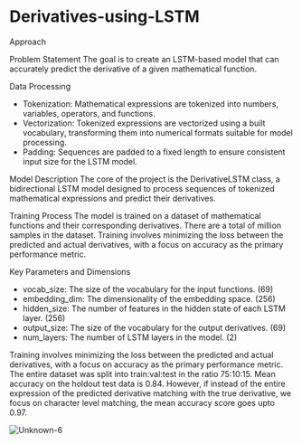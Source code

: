 # Derivatives-using-LSTM
Approach

Problem Statement
The goal is to create an LSTM-based model that can accurately predict the derivative of a given mathematical function.

Data Processing
- Tokenization: Mathematical expressions are tokenized into numbers, variables, operators, and functions.
- Vectorization: Tokenized expressions are vectorized using a built vocabulary, transforming them into numerical formats suitable for model processing.
- Padding: Sequences are padded to a fixed length to ensure consistent input size for the LSTM model.

Model Description
The core of the project is the DerivativeLSTM class, a bidirectional LSTM model designed to process sequences of tokenized mathematical expressions and predict their derivatives.

Training Process
The model is trained on a dataset of mathematical functions and their corresponding derivatives. There are a total of million samples in the dataset. Training involves minimizing the loss between the predicted and actual derivatives, with a focus on accuracy as the primary performance metric.

Key Parameters and Dimensions

- vocab_size: The size of the vocabulary for the input functions. (69)
- embedding_dim: The dimensionality of the embedding space. (256)
- hidden_size: The number of features in the hidden state of each LSTM layer. (256)
- output_size: The size of the vocabulary for the output derivatives. (69)
- num_layers: The number of LSTM layers in the model. (2)

Training involves minimizing the loss between the predicted and actual derivatives, with a focus on accuracy as the primary performance metric. The entire dataset was split into train:val:test in the ratio 75:10:15. Mean accuracy on the holdout test data is 0.84. However, if instead of the entire expression of the predicted derivative matching with the true derivative, we focus on character level matching, the mean accuracy score goes upto 0.97.

![Unknown-6](https://github.com/kpal002/Derivatives-using-LSTM/assets/49849134/19d25314-b37a-4941-baa1-2c87513e5b06)


